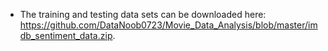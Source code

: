 * The training and testing data sets can be downloaded here: https://github.com/DataNoob0723/Movie_Data_Analysis/blob/master/imdb_sentiment_data.zip.
